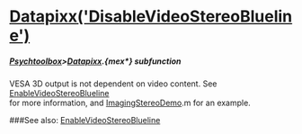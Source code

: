 # [Datapixx('DisableVideoStereoBlueline')](Datapixx-DisableVideoStereoBlueline) 
##### [Psychtoolbox](Psychtoolbox)>[Datapixx](Datapixx).{mex*} subfunction


VESA 3D output is not dependent on video content. See [EnableVideoStereoBlueline](EnableVideoStereoBlueline)  
for more information, and [ImagingStereoDemo](ImagingStereoDemo).m for an example.  
  


###See also:
[EnableVideoStereoBlueline](Datapixx-EnableVideoStereoBlueline)
